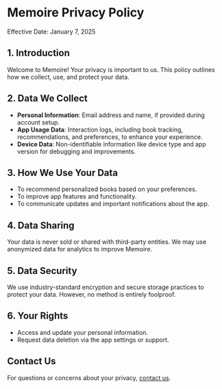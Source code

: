 # Memoire Privacy Policy

Effective Date: January 7, 2025  

## 1. Introduction

Welcome to Memoire! Your privacy is important to us. This policy outlines how we collect, use, and protect your data.  

## 2. Data We Collect

- **Personal Information**: Email address and name, if provided during account setup.  
- **App Usage Data**: Interaction logs, including book tracking, recommendations, and preferences, to enhance your experience.  
- **Device Data**: Non-identifiable information like device type and app version for debugging and improvements.  

## 3. How We Use Your Data

- To recommend personalized books based on your preferences.  
- To improve app features and functionality.  
- To communicate updates and important notifications about the app.  

## 4. Data Sharing

Your data is never sold or shared with third-party entities. We may use anonymized data for analytics to improve Memoire.  

## 5. Data Security

We use industry-standard encryption and secure storage practices to protect your data. However, no method is entirely foolproof.  

## 6. Your Rights

- Access and update your personal information.  
- Request data deletion via the app settings or support.  

## Contact Us

For questions or concerns about your privacy, [contact us](mailto:abiudrn+memoiresupport@gmail.com).
